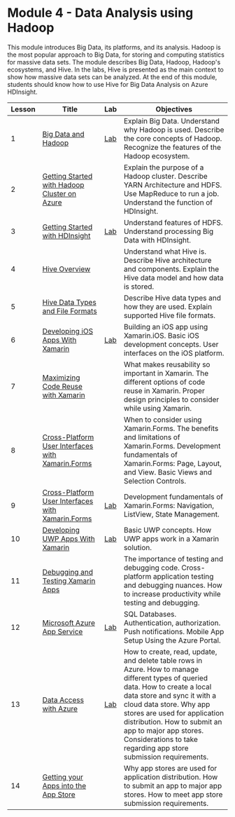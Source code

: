 # Module 4 - Data Analysis using Hadoop

This module introduces Big Data, its platforms, and its analysis. Hadoop is the most popular approach to Big Data, for storing and computing statistics for massive data sets. The module describes Big Data, Hadoop, Hadoop's ecosystems, and Hive. In the labs, Hive is presented as the main context to show how massive data sets can be analyzed. At the end of this module, students should know how to use Hive for Big Data Analysis on Azure HDInsight.

| Lesson | Title | Lab | Objectives |
| ------ | ----- | --- | ---------- |
| 1 | [Big Data and Hadoop](./Lessons/Module4_Lesson01%20Big%20Data%20and%20Hadoop.pptx) | [Lab](.Labs/Module%204%20Lesson%2001%20Getting%20started%20with%20HDP%20Lab.docx) | Explain Big Data. Understand why Hadoop is used. Describe the core concepts of Hadoop. Recognize the features of the Hadoop ecosystem. |
| 2 | [Getting Started with Hadoop Cluster on Azure](./Lessons/Module4_Lesson02%20Getting%20started%20with%20Hadoop%20cluster%20on%20Azure.pptx) | | Explain the purpose of a Hadoop cluster. Describe YARN Architecture and HDFS. Use MapReduce to run a job. Understand the function of HDInsight. |
| 3 | [Getting Started with HDInsight](./Lessons/Module4_Lesson03%20Getting%20started%20with%20HDInsight.pptx) | [Lab](./Labs/Module%204%20Lesson%2003%20Getting%20started%20with%20HDInsight%20Lab.docx) | Understand features of HDFS. Understand processing Big Data with HDInsight. |
| 4 | [Hive Overview](./Lessons/Module4_Lesson04%20Hive%20Overview.pptx) | | Understand what Hive is. Describe Hive architecture and components. Explain the Hive data model and how data is stored. |
| 5 | [Hive Data Types and File Formats](./Lessons/Module4_Lesson05%20Hive%20Data%20Types%20and%20File%20Formats.pptx) | | Describe Hive data types and how they are used. Explain supported Hive file formats. |
| 6 | [Developing iOS Apps With Xamarin](./Lessons/Module3_Lesson06%20Developing%20iOS%20Apps%20with%20Xamarin.pptx) | [Lab](./Labs/Module%203%20Lesson%2006%20Xamarin.iOS%20Lab.docx) | Building an iOS app using Xamarin.iOS. Basic iOS development concepts. User interfaces on the iOS platform. |
| 7 | [Maximizing Code Reuse with Xamarin](./Lessons/Module3_Lesson07%20Maximizing%20Code%20Reuse%20with%20Xamarin.pptx) | | What makes reusability so important in Xamarin. The different options of code reuse in Xamarin. Proper design principles to consider while using Xamarin. |
| 8 | [Cross-Platform User Interfaces with Xamarin.Forms](./Lessons/Module3_Lesson08%20Cross-Platform%20User%20Interfaces%20with%20Xamarin.Forms.pptx) | | When to consider using Xamarin.Forms. The benefits and limitations of Xamarin.Forms. Development fundamentals of Xamarin.Forms: Page, Layout, and View. Basic Views and Selection Controls. |
| 9 | [Cross-Platform User Interfaces with Xamarin.Forms](./Lessons/Module3_Lesson09%20Cross-Platform%20User%20Interfaces%20with%20Xamarin.Forms%20(Part%202).pptx) | [Lab](./Labs/Module%203%20Lesson%2009%20Xamarin.Forms%20Lab.docx) | Development fundamentals of Xamarin.Forms: Navigation, ListView, State Management. |
| 10 | [Developing UWP Apps With Xamarin](./Lessons/Module3_Lesson10%20Developing%20UWP%20Apps%20with%20Xamarin.pptx) | [Lab](./Labs/Module%203%20Lesson%2010%20UWP%20Lab.docx) | Basic UWP concepts. How UWP apps work in a Xamarin solution. |
| 11 | [Debugging and Testing Xamarin Apps](./Lessons/Module3_Lesson11%20Debugging%20and%20Testing%20Xamarin%20Apps.pptx) | | The importance of testing and debugging code. Cross-platform application testing and debugging nuances. How to increase productivity while testing and debugging. |
| 12 | [Microsoft Azure App Service](./Lessons/Module3_Lesson12%20Microsoft%20Azure%20App%20Service.pptx) | [Lab](./Labs/Module%203%20Lesson%2012%20Azure%20with%20Xamarin%20Lab.docx) | SQL Databases. Authentication, authorization. Push notifications. Mobile App Setup Using the Azure Portal. |
| 13 | [Data Access with Azure](./Lessons/Module3_Lesson13%20Data%20Access%20with%20Azure.pptx) | [Lab](./Labs/Module%203%20Lesson%2013%20Data%20Access%20using%20Azure%20Lab.docx) | How to create, read, update, and delete table rows in Azure. How to manage different types of queried data. How to create a local data store and sync it with a cloud data store. Why app stores are used for application distribution. How to submit an app to major app stores. Considerations to take regarding app store submission requirements. |
| 14 | [Getting your Apps into the App Store](./Lessons/Module3_Lesson14%20Getting%20Your%20Apps%20into%20the%20App%20Store.pptx) | | Why app stores are used for application distribution. How to submit an app to major app stores. How to meet app store submission requirements. |